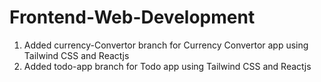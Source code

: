 # Frontend-Web-Development

1. Added currency-Convertor branch for Currency Convertor app using Tailwind CSS and Reactjs <br>
2. Added todo-app branch for Todo app using Tailwind CSS and Reactjs <br>
